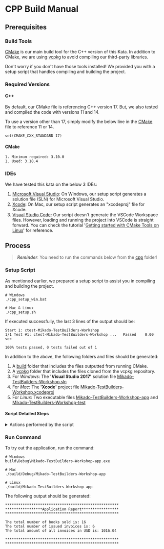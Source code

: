 # CPP Build Manual

## Prerequisites 

### Build Tools 

[CMake](https://cmake.org/) is our main build tool for the C++ version of this Kata. 
In addition to CMake, we are using [vcpkg](https://github.com/microsoft/vcpkg) to avoid compiling our third-party libraries.  

Don't worry if you don't have those tools installed! We provided you with a setup script that handles compiling and building the project. 
 
### Required Versions 

#### C++ 

By default, our CMake file is referencing C++ version 17. But, we also tested and 
compiled the code with versions 11 and 14. 

To use a version other than 17, simply modify the below line in the [CMake](./CMakeLists.txt)
file to reference 11 or 14.  

```shell
set(CMAKE_CXX_STANDARD 17)
```

#### CMake
	1. Minimum required: 3.10.0
	1. Used: 3.18.4

### IDEs 
We have tested this kata on the below 3 IDEs: 
1. [Microsoft Visual Studio](https://visualstudio.microsoft.com/): On Windows, our setup script generates a solution file 
   (SLN) for Microsoft Visual Studio.
1. [Xcode](https://developer.apple.com/xcode/): On Mac, our setup script generates an "xcodeproj" file for Xcode.
1. [Visual Studio Code](https://code.visualstudio.com/): Our script doesn't generate the VSCode Workspace files. However, loading and running the project into VSCode is straight forward. You can check the tutorial '[Getting started with CMake Tools on Linux](https://code.visualstudio.com/docs/cpp/cmake-linux#:~:text=ready%20to%20build.-,Open%20the%20Command%20Palette%20(Ctrl%2BShift%2BP)%20and,CMake%20Tools%20builds%20all%20targets.)' for reference. 

## Process 

> ***Reminder***:  You need to run the commands below from the [cpp](.) folder!

### Setup Script 

As mentioned earlier, we prepared a setup script to assist you in compiling and building the project. 

```shell
# Windows
./cpp_setup_win.bat

# Mac & Linux 
./cpp_setup.sh
```

If executed successfully, the last 3 lines of the output should be: 

```shell
Start 1: ctest-Mikado-TestBuilders-Workshop
1/1 Test #1: ctest-Mikado-TestBuilders-Workshop ...   Passed    0.00 sec

100% tests passed, 0 tests failed out of 1
```

In addition to the above, the following folders and files should be generated:
1. A [build](./build) folder that includes the files outputted from running CMake.
1. A [vcpkg](./vcpkg) folder that includes the files cloned from the vcpkg repository. 
1. For *Windows*: The **'Visual Studio 2017'** solution file [Mikado-TestBuilders-Workshop.sln](./build/Mikado-TestBuilders-Workshop.sln)
1. For *Mac*: The **'Xcode'** project file [Mikado-TestBuilders-Workshop.xcodeproj](./build/Mikado-TestBuilders-Workshop.xcodeproj)
1. For *Linux*: Two executable files [Mikado-TestBuilders-Workshop-app](./build/Mikado-TestBuilders-Workshop-app) and [Mikado-TestBuilders-Workshop-test](./build/Mikado-TestBuilders-Workshop-test)

#### Script Detailed Steps 

<details>
	<summary markdown='span'>
	Actions performed by the script
	</summary>

	1. Create a new directory "build"
	1. Initialize and update the vcpkg git submodule
	1. Bootstrap vcpkg
	1. Install "gtest" using vcpkg
	1. Download CMake as a sub-folder
	1. Run CMake to build the project.
</details>

### Run Command

To try out the application, run the command:

```shell
# Windows
build\Debug\Mikado-TestBuilders-Workshop-app.exe

# Mac
./build/Debug/Mikado-TestBuilders-Workshop-app

# Linux 
./build/Mikado-TestBuilders-Workshop-app
```

The following output should be generated:

```shell
****************************************************
*****************Application Report*****************
****************************************************

The total number of books sold is: 16
The total number of issued invoices is: 6
The total amount of all invoices in USD is: 1016.04

****************************************************
****************************************************
```
